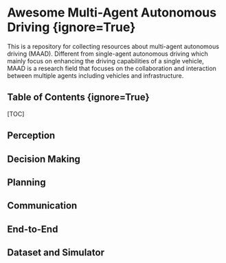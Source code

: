 # Awesome Multi-Agent Autonomous Driving {ignore=True}

This is a repository for collecting resources about multi-agent autonomous driving (MAAD). Different from single-agent autonomous driving which mainly focus on enhancing the driving capabilities of a single vehicle, MAAD is a research field that focuses on the collaboration and interaction between multiple agents including vehicles and infrastructure.

<!-- *Feel free to pull requests or contact us if you find any related papers that are not included here.*

The process to submit a pull request is as follows:
1. Fork the project into your own repository.
2. Add the Title, Paper link, Conference, Project/Code link in `readme.md` using the following format:
  ```
  |[Title](Paper Link)|Conference|[Code/Project](Code/Project link)|
  ```
3. Submit the pull request to this branch. -->



## Table of Contents {ignore=True}

[TOC]

## Perception

## Decision Making

## Planning

## Communication

## End-to-End

## Dataset and Simulator



